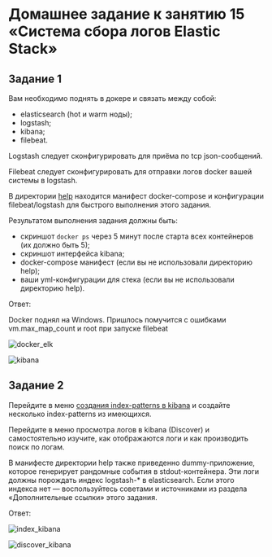 # Домашнее задание к занятию 15 «Система сбора логов Elastic Stack»

## Задание 1

Вам необходимо поднять в докере и связать между собой:

- elasticsearch (hot и warm ноды);
- logstash;
- kibana;
- filebeat.

Logstash следует сконфигурировать для приёма по tcp json-сообщений.

Filebeat следует сконфигурировать для отправки логов docker вашей системы в logstash.

В директории [help](./help) находится манифест docker-compose и конфигурации filebeat/logstash для быстрого 
выполнения этого задания.

Результатом выполнения задания должны быть:

- скриншот `docker ps` через 5 минут после старта всех контейнеров (их должно быть 5);
- скриншот интерфейса kibana;
- docker-compose манифест (если вы не использовали директорию help);
- ваши yml-конфигурации для стека (если вы не использовали директорию help).

Ответ:

Docker поднял на Windows. Пришлось помучится с ошибками vm.max_map_count и root при запуске filebeat

![docker_elk](https://user-images.githubusercontent.com/104651372/230715028-9bb602ce-1e8b-407e-a19f-821a1f7f62af.png)

![kibana](https://user-images.githubusercontent.com/104651372/230715018-b4d5e117-aa20-4f25-a1f5-87f1d2a3bad1.png)

## Задание 2

Перейдите в меню [создания index-patterns  в kibana](http://localhost:5601/app/management/kibana/indexPatterns/create) и создайте несколько index-patterns из имеющихся.

Перейдите в меню просмотра логов в kibana (Discover) и самостоятельно изучите, как отображаются логи и как производить поиск по логам.

В манифесте директории help также приведенно dummy-приложение, которое генерирует рандомные события в stdout-контейнера.
Эти логи должны порождать индекс logstash-* в elasticsearch. Если этого индекса нет — воспользуйтесь советами и источниками из раздела «Дополнительные ссылки» этого задания.
 
Ответ:

![index_kibana](https://user-images.githubusercontent.com/104651372/230723923-0d1926d4-7339-468a-83c0-4765cd336097.png)

![discover_kibana](https://user-images.githubusercontent.com/104651372/230723932-d074838f-42d4-4b5e-a916-5eb63d3eabdf.png)


 
